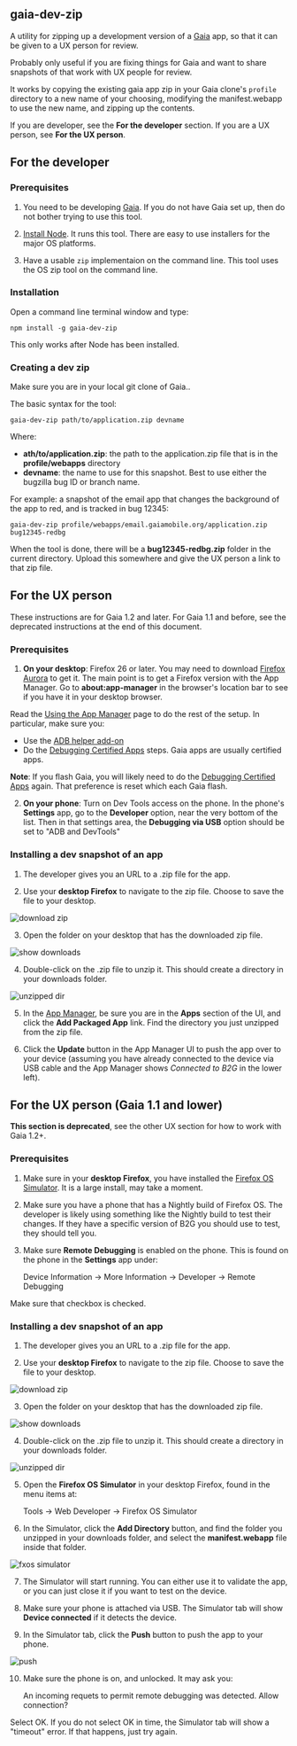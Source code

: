 ## gaia-dev-zip

A utility for zipping up a development version of a
[Gaia](https://github.com/mozilla-b2g/gaia) app, so that it can be given to
a UX person for review.

Probably only useful if you are fixing things for Gaia and want to share
snapshots of that work with UX people for review.

It works by copying the existing gaia app zip in your Gaia clone's
`profile` directory to a new name of your choosing, modifying the
manifest.webapp to use the new name, and zipping up the contents.

If you are developer, see the **For the developer** section. If you are a
UX person, see **For the UX person**.

## For the developer

### Prerequisites

1) You need to be developing [Gaia](https://github.com/mozilla-b2g/gaia). If
you do not have Gaia set up, then do not bother trying to use this tool.

2) [Install Node](http://nodejs.org/). It runs this tool. There are
easy to use installers for the major OS platforms.

3) Have a usable `zip` implementaion on the command line. This tool uses
the OS zip tool on the command line.

### Installation

Open a command line terminal window and type:

    npm install -g gaia-dev-zip

This only works after Node has been installed.

### Creating a dev zip

Make sure you are in your local git clone of Gaia..

The basic syntax for the tool:

    gaia-dev-zip path/to/application.zip devname

Where:

* **ath/to/application.zip**: the path to the application.zip file that is in
the **profile/webapps** directory
* **devname**: the name to use for this snapshot. Best to use either the
bugzilla bug ID or branch name.

For example: a snapshot of the email app that changes the background of the
app to red, and is tracked in bug 12345:

    gaia-dev-zip profile/webapps/email.gaiamobile.org/application.zip bug12345-redbg

When the tool is done, there will be a **bug12345-redbg.zip** folder in the
current directory. Upload this somewhere and give the UX person a link to that
zip file.

## For the UX person

These instructions are for Gaia 1.2 and later. For Gaia 1.1 and before, see
the deprecated instructions at the end of this document.

### Prerequisites

1) **On your desktop**: Firefox 26 or later. You may need to download
[Firefox Aurora](http://www.mozilla.org/en-US/firefox/aurora/) to get it.
The main point is to get a Firefox version with the App Manager. Go to
**about:app-manager** in the browser's location bar to see if you have
it in your desktop browser.

Read the [Using the App Manager](https://developer.mozilla.org/en-US/docs/Mozilla/Firefox_OS/Using_the_App_Manager) page to do the rest of the
setup. In particular, make sure you:

* Use the [ADB helper add-on](https://developer.mozilla.org/en-US/docs/Mozilla/Firefox_OS/Using_the_App_Manager#Adb_Helper_Add-on)
* Do the
[Debugging Certified Apps](https://developer.mozilla.org/en-US/docs/Mozilla/Firefox_OS/Using_the_App_Manager#Debugging_Certified_Apps)
steps. Gaia apps are usually certified apps.

**Note**: If you flash Gaia, you will likely need to do the
[Debugging Certified Apps](https://developer.mozilla.org/en-US/docs/Mozilla/Firefox_OS/Using_the_App_Manager#Debugging_Certified_Apps)
again. That preference is reset which each Gaia flash.

2) **On your phone**: Turn on Dev Tools access on the phone. In the phone's **Settings** app, go to the **Developer** option, near the very bottom of the list. Then in that settings area, the **Debugging via USB** option should be set to "ADB and DevTools"

### Installing a dev snapshot of an app

1) The developer gives you an URL to a .zip file for the app.

2) Use your **desktop Firefox** to navigate to the zip file. Choose to save
the file to your desktop.

![download zip](https://raw.github.com/jrburke/gaia-dev-zip/master/images/download-zip.png)

3) Open the folder on your desktop that has the downloaded zip file.

![show downloads](https://raw.github.com/jrburke/gaia-dev-zip/master/images/show-downloads.png)

4) Double-click on the .zip file to unzip it. This should create a directory
in your downloads folder.

![unzipped dir](https://raw.github.com/jrburke/gaia-dev-zip/master/images/unzipped-dir.png)

5) In the [App Manager](about:app-manager), be sure you are in the **Apps** section of the UI, and click the **Add Packaged App** link. Find the directory you just unzipped from the zip file.

6) Click the **Update** button in the App Manager UI to push the app over to your device (assuming you have already connected to the device via USB cable and the App Manager shows *Connected to B2G* in the lower left).

## For the UX person (Gaia 1.1 and lower)

**This section is deprecated**, see the other UX section for how to work with
Gaia 1.2+.

### Prerequisites

1) Make sure in your **desktop Firefox**, you have installed the
[Firefox OS Simulator](https://addons.mozilla.org/en-us/firefox/addon/firefox-os-simulator/).
It is a large install, may take a moment.

2) Make sure you have a phone that has a Nightly build of Firefox OS. The
developer is likely using something like the Nightly build to test their
changes. If they have a specific version of B2G you should use to test, they
should tell you.

3) Make sure **Remote Debugging** is enabled on the phone. This is found on the
phone in the **Settings** app under:

    Device Information -> More Information -> Developer -> Remote Debugging

Make sure that checkbox is checked.

### Installing a dev snapshot of an app

1) The developer gives you an URL to a .zip file for the app.

2) Use your **desktop Firefox** to navigate to the zip file. Choose to save
the file to your desktop.

![download zip](https://raw.github.com/jrburke/gaia-dev-zip/master/images/download-zip.png)

3) Open the folder on your desktop that has the downloaded zip file.

![show downloads](https://raw.github.com/jrburke/gaia-dev-zip/master/images/show-downloads.png)

4) Double-click on the .zip file to unzip it. This should create a directory
in your downloads folder.

![unzipped dir](https://raw.github.com/jrburke/gaia-dev-zip/master/images/unzipped-dir.png)

5) Open the **Firefox OS Simulator** in your desktop Firefox, found in the menu
items at:

    Tools -> Web Developer -> Firefox OS Simulator

6) In the Simulator, click the **Add Directory** button, and find the folder
you unzipped in your downloads folder, and select the **manifest.webapp** file
inside that folder.

![fxos simulator](https://raw.github.com/jrburke/gaia-dev-zip/master/images/fxos-simulator.png)

7) The Simulator will start running. You can either use it to validate the app,
or you can just close it if you want to test on the device.

8) Make sure your phone is attached via USB. The Simulator tab will show
**Device connected** if it detects the device.

9) In the Simulator tab, click the **Push** button to push the app to your
phone.

![push](https://raw.github.com/jrburke/gaia-dev-zip/master/images/push.png)

10) Make sure the phone is on, and unlocked. It may ask you:

    An incoming requets to permit remote debugging was detected.
    Allow connection?

Select OK. If you do not select OK in time, the Simulator tab will show a
"timeout" error. If that happens, just try again.




